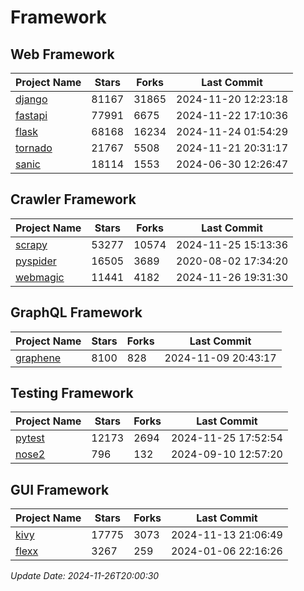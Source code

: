 # Framework

## Web Framework
| Project Name | Stars | Forks | Last Commit |
| ------------ | ----- | ----- | ----------- |
| [django](https://github.com/django/django) | 81167 | 31865 | 2024-11-20 12:23:18 |
| [fastapi](https://github.com/fastapi/fastapi) | 77991 | 6675 | 2024-11-22 17:10:36 |
| [flask](https://github.com/pallets/flask) | 68168 | 16234 | 2024-11-24 01:54:29 |
| [tornado](https://github.com/tornadoweb/tornado) | 21767 | 5508 | 2024-11-21 20:31:17 |
| [sanic](https://github.com/sanic-org/sanic) | 18114 | 1553 | 2024-06-30 12:26:47 |

## Crawler Framework
| Project Name | Stars | Forks | Last Commit |
| ------------ | ----- | ----- | ----------- |
| [scrapy](https://github.com/scrapy/scrapy) | 53277 | 10574 | 2024-11-25 15:13:36 |
| [pyspider](https://github.com/binux/pyspider) | 16505 | 3689 | 2020-08-02 17:34:20 |
| [webmagic](https://github.com/code4craft/webmagic) | 11441 | 4182 | 2024-11-26 19:31:30 |

## GraphQL Framework
| Project Name | Stars | Forks | Last Commit |
| ------------ | ----- | ----- | ----------- |
| [graphene](https://github.com/graphql-python/graphene) | 8100 | 828 | 2024-11-09 20:43:17 |

## Testing Framework
| Project Name | Stars | Forks | Last Commit |
| ------------ | ----- | ----- | ----------- |
| [pytest](https://github.com/pytest-dev/pytest) | 12173 | 2694 | 2024-11-25 17:52:54 |
| [nose2](https://github.com/nose-devs/nose2) | 796 | 132 | 2024-09-10 12:57:20 |

## GUI Framework
| Project Name | Stars | Forks | Last Commit |
| ------------ | ----- | ----- | ----------- |
| [kivy](https://github.com/kivy/kivy) | 17775 | 3073 | 2024-11-13 21:06:49 |
| [flexx](https://github.com/flexxui/flexx) | 3267 | 259 | 2024-01-06 22:16:26 |

*Update Date: 2024-11-26T20:00:30*